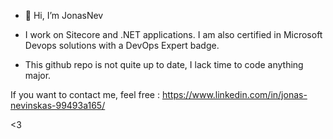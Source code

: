 - 👋 Hi, I’m JonasNev

- I work on Sitecore and .NET applications. I am also certified in Microsoft Devops solutions with a DevOps Expert badge.

- This github repo is not quite up to date, I lack time to code anything major.  

If you want to contact me, feel free : 
https://www.linkedin.com/in/jonas-nevinskas-99493a165/

<3


